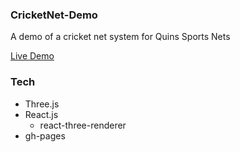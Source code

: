 ### CricketNet-Demo

A demo of a cricket net system for Quins Sports Nets

[Live Demo](https://benwinding.github.io/CricketNet-Demo/)

### Tech
- Three.js
- React.js
    - react-three-renderer
- gh-pages
